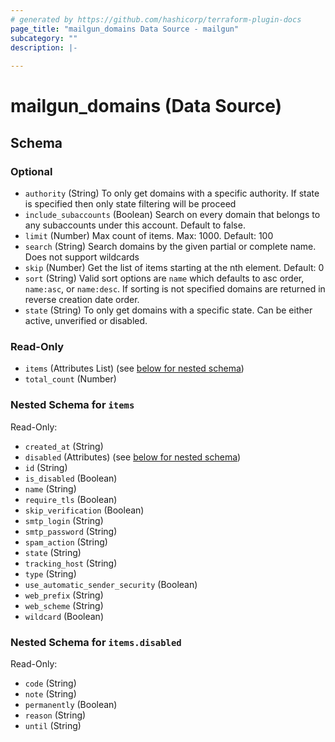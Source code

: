 ```yaml
---
# generated by https://github.com/hashicorp/terraform-plugin-docs
page_title: "mailgun_domains Data Source - mailgun"
subcategory: ""
description: |-
  
---
```


# mailgun_domains (Data Source)





<!-- schema generated by tfplugindocs -->
## Schema

### Optional

- `authority` (String) To only get domains with a specific authority. If state is specified then only state filtering will be proceed
- `include_subaccounts` (Boolean) Search on every domain that belongs to any subaccounts under this account. Default to false.
- `limit` (Number) Max count of items. Max: 1000. Default: 100
- `search` (String) Search domains by the given partial or complete name. Does not support wildcards
- `skip` (Number) Get the list of items starting at the nth element. Default: 0
- `sort` (String) Valid sort options are `name` which defaults to asc order, `name:asc`, or `name:desc`. If sorting is not specified domains are returned in reverse creation date order.
- `state` (String) To only get domains with a specific state. Can be either active, unverified or disabled.

### Read-Only

- `items` (Attributes List) (see [below for nested schema](#nestedatt--items))
- `total_count` (Number)

<a id="nestedatt--items"></a>
### Nested Schema for `items`

Read-Only:

- `created_at` (String)
- `disabled` (Attributes) (see [below for nested schema](#nestedatt--items--disabled))
- `id` (String)
- `is_disabled` (Boolean)
- `name` (String)
- `require_tls` (Boolean)
- `skip_verification` (Boolean)
- `smtp_login` (String)
- `smtp_password` (String)
- `spam_action` (String)
- `state` (String)
- `tracking_host` (String)
- `type` (String)
- `use_automatic_sender_security` (Boolean)
- `web_prefix` (String)
- `web_scheme` (String)
- `wildcard` (Boolean)

<a id="nestedatt--items--disabled"></a>
### Nested Schema for `items.disabled`

Read-Only:

- `code` (String)
- `note` (String)
- `permanently` (Boolean)
- `reason` (String)
- `until` (String)
